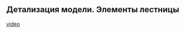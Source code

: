 ## Детализация модели. Элементы лестницы

[video](https://player.softculture.cc/embed/online/ISB/ISB_1.18.12_L6-1_Stair_Details)